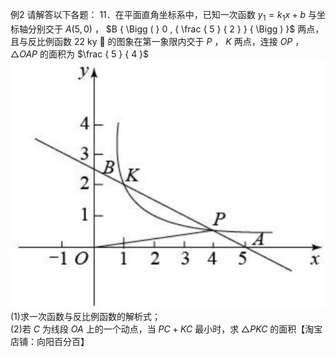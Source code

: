 例2 请解答以下各题： 11．在平面直角坐标系中，已知一次函数 $y _ { 1 } = k _ { 1 } x + b$ 与坐标轴分别交于 $A \left( 5 , 0 \right)$ ， $B { \Bigg ( } 0 , { \frac { 5 } { 2 } } { \Bigg ) }$ 两点，且与反比例函数 22 ky  的图象在第一象限内交于 $P$ ， $K$ 两点，连接 $O P$ ， $\triangle O A P$ 的面积为 $\frac { 5 } { 4 }$
![](<../../qs_image_DB/专题2-1__将军饮马等8类常见最值问题（解析版）/ad2fb77981e44f78f5087f03bfc8abdbcb5e3ca33b0e9a03b7695819889700d9.jpg>)
(1)求一次函数与反比例函数的解析式；  
(2)若 $C$ 为线段 $O A$ 上的一个动点，当 $P C + K C$ 最小时，求 $\triangle P K C$ 的面积【淘宝店铺：向阳百分百】

